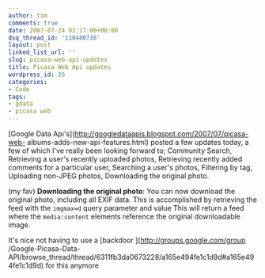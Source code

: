 ```yaml
---
author: tim
comments: true
date: 2007-07-24 02:17:00+00:00
dsq_thread_id: '110486738'
layout: post
linked_list_url: ''
slug: picasa-web-api-updates
title: Picasa Web Api updates
wordpress_id: 26
categories:
- Code
tags:
- gdata
- picasa web
---
```


[Google Data Api's](http://googledataapis.blogspot.com/2007/07/picasa-web-
albums-adds-new-api-features.html) posted a few updates today, a few of which
I've really been looking forward to; Community Search, Retrieving a user's
recently uploaded photos, Retrieving recently added comments for a particular
user, Searching a user's photos, Filtering by tag, Uploading non-JPEG photos,
Downloading the original photo.  
  
(my fav) **Downloading the original photo**: You can now download the original
photo, including all EXIF data. This is accomplished by retrieving the feed
with the `imgmax=d` query parameter and value This will return a feed where
the `media:content` elements reference the original downloadable image.  
  
It's nice not having to use a [backdoor ](http://groups.google.com/group
/Google-Picasa-Data-
API/browse_thread/thread/6311fb3da0673228/a165e494fe1c1d9d#a165e494fe1c1d9d)
for this anymore

